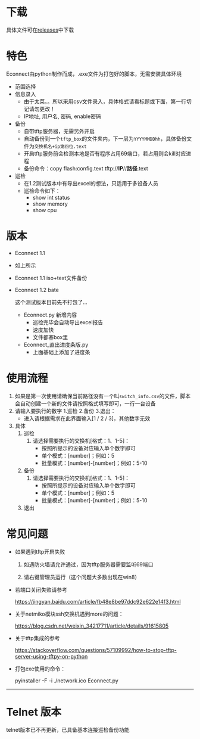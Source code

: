 # 下载

具体文件可在[releases](https://github.com/MLLR-L/Econnect/releases)中下载


# 特色

Econnect由python制作而成，.exe文件为打包好的脚本，无需安装具体环境

* 范围选择
* 信息录入
  * 由于太菜。。所以采用csv文件录入，具体格式请看标题或下面，第一行切记请勿更改！
  * IP地址, 用户名, 密码, enable密码
* 备份
  * 自带tftp服务器，无需另外开启
  * 自动备份到一个`tftp_box`的文件夹内，下一层为`YYYYMMDDhh`，具体备份文件为`交换机名+ip第四位.text`
  * 开启tftp服务前会检测本地是否有程序占用69端口，若占用则会kill对应进程
  * 备份命令：copy flash:config.text tftp://**IP**//**路径**.text
* 巡检
  * 在1.2测试版本中有导出excel的想法，只适用于多设备人员
  * 巡检命令如下：
    * show int status
    * show memory
    * show cpu

# 版本

*  Econnect 1.1

  * 如上所示
  * Econnect 1.1 iso+text文件备份

* Econnect 1.2 bate

  这个测试版本目前先不打包了...

  * Econnect.py 新增内容
    * 巡检完毕会自动导出excel报告
    * 速度加快
    * 文件都塞box里
  * Econnect_直出进度条版.py
    * 上面基础上添加了进度条

# 使用流程

1. 如果是第一次使用请确保当前路径没有一个叫`switch_info.csv`的文件，脚本会自动创建一个新的文件请按照格式填写即可，一行一台设备
2. 请输入要执行的数字  1.巡检 2.备份 3.退出：
   * 进入请根据需求在此界面输入[1 / 2 / 3]，其他数字无效
3. 具体
   1. 巡检
      1. 请选择需要执行的交换机[格式：1、1-5]：
         * 按照所提示的设备对应输入单个数字即可
         * 单个模式：[number]；例如：5
         * 批量模式：[number]-[number]；例如：5-10
   2. 备份
      1. 请选择需要执行的交换机[格式：1、1-5]：
         * 按照所提示的设备对应输入单个数字即可
         * 单个模式：[number]；例如：5
         * 批量模式：[number]-[number]；例如：5-10
   3. 退出


# 常见问题

* 如果遇到tftp开启失败

  1. 如遇防火墙请允许通过，因为tftp服务器需要监听69端口

  2. 请右键管理员运行（这个问题大多数出现在win8）

* 若端口关闭失败请参考

  https://jingyan.baidu.com/article/fb48e8be97ddc92e622e14f3.html

* 关于netmiko模块ssh交换机遇到more的问题：

  https://blog.csdn.net/weixin_34217711/article/details/91615805

* 关于tftp集成的参考

  https://stackoverflow.com/questions/57109992/how-to-stop-tftp-server-using-tftpy-on-python

* 打包exe使用的命令：

   pyinstaller  -F -i ./network.ico  Econnect.py

-------
# Telnet 版本
telnet版本已不再更新，已具备基本连接巡检备份功能